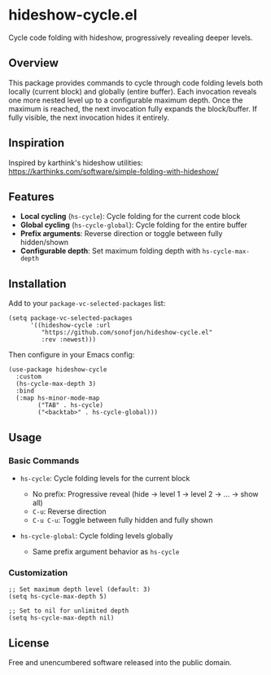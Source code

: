 # hideshow-cycle.el

Cycle code folding with hideshow, progressively revealing deeper levels.

## Overview

This package provides commands to cycle through code folding levels both
locally (current block) and globally (entire buffer). Each invocation reveals
one more nested level up to a configurable maximum depth. Once the maximum
is reached, the next invocation fully expands the block/buffer. If fully
visible, the next invocation hides it entirely.

## Inspiration

Inspired by karthink's hideshow utilities:
https://karthinks.com/software/simple-folding-with-hideshow/

## Features

- **Local cycling** (`hs-cycle`): Cycle folding for the current code
  block
- **Global cycling** (`hs-cycle-global`): Cycle folding for the entire
  buffer
- **Prefix arguments**: Reverse direction or toggle between fully
  hidden/shown
- **Configurable depth**: Set maximum folding depth with
  `hs-cycle-max-depth`

## Installation

Add to your `package-vc-selected-packages` list:

```elisp
(setq package-vc-selected-packages
      '((hideshow-cycle :url
         "https://github.com/sonofjon/hideshow-cycle.el"
         :rev :newest)))
```

Then configure in your Emacs config:

```elisp
(use-package hideshow-cycle
  :custom
  (hs-cycle-max-depth 3)
  :bind
  (:map hs-minor-mode-map
        ("TAB" . hs-cycle)
        ("<backtab>" . hs-cycle-global)))
```

## Usage

### Basic Commands

- `hs-cycle`: Cycle folding levels for the current block
  - No prefix: Progressive reveal (hide → level 1 → level 2 → ... →
    show all)
  - `C-u`: Reverse direction
  - `C-u C-u`: Toggle between fully hidden and fully shown

- `hs-cycle-global`: Cycle folding levels globally
  - Same prefix argument behavior as `hs-cycle`

### Customization

```elisp
;; Set maximum depth level (default: 3)
(setq hs-cycle-max-depth 5)

;; Set to nil for unlimited depth
(setq hs-cycle-max-depth nil)
```

## License

Free and unencumbered software released into the public domain.
